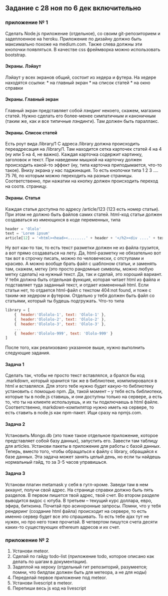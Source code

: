 ## Задание с 28 ноя по 6 дек включительно


### приложение № 1
Сделать Node.js приложение (отдельное), со своим git-репозиторием и задеплоенное на heroku. Приложение по дизайну должно быть максимально похоже на medium.com. Также слева должны эти кнопочки появляться.
В качестве css фреймворка можно использовать bootstrap.


#### Экраны. Лэйаут
Лэйаут у всех экранов общий, состоит из хедера и футера. На хедере находятся ссылки:
* на главный экран
* на список статей
* на окно справки


#### Экраны. Главный экран
Главный экран представляет собой лэндинг некоего, скажем, магазина статей. Нужно сделать его более-менее симпатичным и каноничным (таким же, как и все типичные лэндинги). Там должен быть параллакс.


#### Экраны. Список статей
Есть роут вида /library/1
С адреса /library должна происходить переадресация на /library/1.
Там находится сетка карточек статей 4 на 4 (ну или 5 на 4, не важно). Каждая карточка содержит картинку, заголовок и текст. При наведении мышкой на карточку должен происходить какой-то эффект (ну, типа карточка приподымается, что-то такое).
Внизу экрана у нас паджинация. То есть кнопочки типа 1 2 3 .... 75 76, по которым можно переходить на разные страницы.
Соответственно, при нажатии на кнопку должен происходить переход на соотв. страницу.


#### Экраны. Статья
Каждая статья доступна по адресу /article/123 (123 есть номер статьи).
При этом не должно быть файлов самих статей. html-код статьи должен создаваться из имеющихся в коде переменных, типа 
```javascript
header = 'Ololo'
text = 'Lorem ipsum'
article[12] = '<html><head><........' + header + '</h2><div ....' + text + '...</div></body>...'
```
Ну вот как-то так, то есть текст разметки должен не из файла грузится, а вот прямо создаваться на лету. Да, html-разметку не обязательно вот так вот в строчку писать, можно по человечески, с отступами и красиво. А можно вообще брать файл с шаблоном статьи, и заменять там, скажем, метку <TEXT> (это просто рандомные символы, можно любую метку сделать) на нужный текст. Да, так и сделай, это хороший вариант. У тебя должна быть отдельная функция, которая читает html из файла и подставляет туда заданный текст, и отдает измененный html.
Если статьи нет, то отдается html-файл с текстом 404:not found, и тоже с таким-же хедером и футером.
Отдельно у тебя должен быть файл со статьями, который ты будешь подгружать. Что-то типа
```js
library = [
    {  header:'Olololo-1', text: 'Ololo-1' },
    {  header:'Olololo-2', text: 'Ololo-2' },
    {  header:'Olololo-3', text: 'Ololo-3' },
    ...
    {  header:'Olololo-999', text: 'Ololo-999' }
]
```
После того, как реализовано указанное выше, нужно выполнить следующие задания.


#### Задача 1
Сделать так, чтобы не просто текст вставлялся, а брался бы код .markdown, который хранится так же в библиотеке, компилировался в html и вставлялся. Для этого тебе нужно будет какую-то библиотеку установить с помощью npm.
Да, такой момент – у тебя есть библиотеки, которые ты в node.js ставишь, и они доступны только на сервере, а есть то, что ты на клиенте используешь, и их ты подключаешь в html файле. Соответственно, markdown-компилятор нужно иметь на сервере, то есть ставить в node.js как npm-пакет. Ищи сразу на npmjs.com.  


#### Задача 2
Установить Mongo.db (это тоже такое отдельное приложение, которое представляет собой базу данных), запустить его. Завести там таблицу для articles.
Установи пакеты в приложение для работы с базой данных.
Теперь, вместо того, чтобы обращаться к файлу с library, обращайся к базе данных. 
Эта задача может занять целый день, но если ты найдешь нормальный гайд, то за 3-5 часов управишься. 


#### Задача 3
Установи плагин metamask у себя в гугл-хроме. Заведи там в нем аккаунт, получи свой адрес. 
На странице справки должно быть пять разделов. В первом пишется твой адрес, твой счет.
Во втором разделе выводится видос с ютуба.
В третьем – текущий курс доллара, евро, эфира, биткоина. Почитай про асинхронные запросы. Помни, что у тебя рендеринг (создание html файла) происходит на сервере, то есть именно сервер будет все это спрашивать. То есть тебе ajax тут не нужен, но про него тоже прочитай.
В четвертом пишутся счета десяти каких-то существующих ethereum адресов и их счет.


### приложение № 2
1. Установи meteor.
2. Сделай по гайду todo-list (приложение todo, которое описано как делать по шагам в документации).
3. Задеплой на хероку (отдельный гит репозиторий, разумеется; помни, что билдпак должен быть для метеора, а не для ноды)
4. Переделай первое приложение под meteor.
5. Установи livescript в meteor.
6. Перепиши весь js код на livescript

